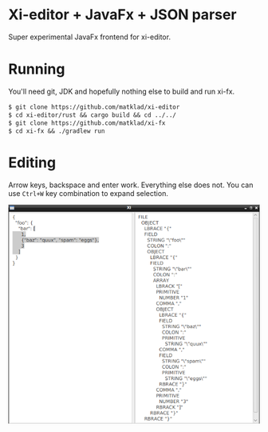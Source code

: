 # Xi-editor + JavaFx + JSON parser

Super experimental JavaFx frontend for xi-editor.

# Running

You'll need git, JDK and hopefully nothing else to build and run xi-fx.

```
$ git clone https://github.com/matklad/xi-editor
$ cd xi-editor/rust && cargo build && cd ../../
$ git clone https://github.com/matklad/xi-fx
$ cd xi-fx && ./gradlew run
```

# Editing

Arrow keys, backspace and enter work. Everything else does not. You can use `Ctrl+W` key combination to expand selection.

![Example](selection.png)
